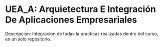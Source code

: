# UEA_A: Arquietectura E Integración De Aplicaciones Empresariales
Descripcion: Integracion de todas la practicas realizadas dentro del curso, en un solo repositorio.
